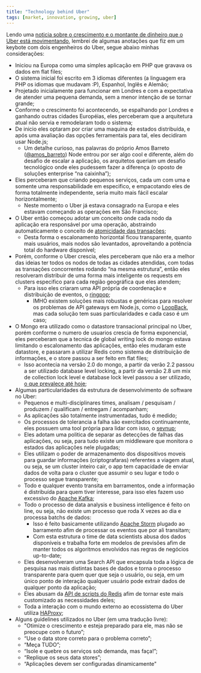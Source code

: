 ```yaml
---
title: "Technology behind Uber"
tags: [market, innovation, growing, uber]
---
```


Lendo uma [noticia sobre o crescimento e o montante de dinheiro que o Uber está movimentando](http://oglobo.globo.com/sociedade/tecnologia/uber-esta-prestes-se-tornar-maior-startup-privada-de-todos-os-tempos-16109229?utm_source=Facebook&utm_medium=Social&utm_campaign=O%20Globo), lembrei de algumas anotações que fiz em um keybote com dois engenheiros do Uber, segue abaixo minhas considerações:

- Iniciou na Europa como uma simples aplicação em PHP que gravava os dados em flat files;
- O sistema inicial foi escrito em 3 idiomas diferentes (a linguagem era PHP os idiomas que mudavam :P), Espanhol, Inglês e Alemão;
- Projetado inicialamente para funcionar em Londres e com a expectativa de atender uma pequena demanda, sem a menor intenção de se tornar grande;
- Conforme o crescimento foi acontecendo, se espalhando por Londres e ganhando outras cidades Européias, eles perceberam que a arquitetura atual não servia e remodelaram todo o sistema;
- De inicio eles optaram por criar uma maquina de estados distribuída, e após uma avaliação das opções ferramentais para tal, eles decidiram usar Node.js;
  - Um detalhe curioso, nas palavras do próprio Amos Barreto ([@amos_barreto](https://twitter.com/amos_barreto)) Node entrou por ser algo cool e diferente, além do desafio de escalar a aplicação, os arquitetos queriam um desafio tecnológico onde eles pudessem fazer a diferença (o oposto de soluções enterprise “na caixinha”);
- Eles perceberam que criando pequenos serviços, cada um com uma e somente uma responsabilidade em especifico, e empacotando eles de forma totalmente independente, seria muito mais fácil escalar horizontalmente;
  - Neste momento o Uber já estava consagrado na Europa e eles estavam começando as operações em São Francisco;
- O Uber então começou adotar um conceito onde cada nodo da aplicação era responsável por uma operação, abstraindo automaticamente o conceito de [atomicidade das transações](http://en.wikipedia.org/wiki/Atomicity_%28database_systems%29);
  - Desta forma o escalonamento horizontal ficou transparente, quanto mais usuários, mais nodos são levantados, aproveitando a potência total do hardware disponível;
- Porém, conforme o Uber crescia, eles perceberam que não era a melhor das ideias ter todos os nodos de todas as cidades atendidas, com todas as transações concorrentes rodando “na mesma estrutura”, então eles resolveram distribuir de uma forma mais inteligente os requests em clusters especifico para cada região geográfica que eles atendem;
  - Para isso eles criaram uma API própria de coordenação e distribuição de eventos, o [ringpop](https://github.com/uber/ringpop);
    - IMHO existem soluções mais robustas e genéricas para resolver os problemas de API gateways em Node.js, como o [LoopBack](http://loopback.io/), mas cada solução tem suas particularidades e cada caso é um caso;
- O Mongo era utilizado como o datastore transacional principal no Uber, porém conforme o numero de usuarios crescia de forma exponencial, eles perceberam que a tecnica de global writing lock do mongo estava limitando o escalonamento das aplicações, então eles mudaram este datastore, e passaram a utilizar Redis como sistema de distribuição de informações, e o store passou a ser feito em flat files;
  - Isso acontecia na versão 2.0 do mongo, a partir da verão 2.2 passou a ser utilizado database level locking, a partir da versão 2.8 um mix de collection lock level e database lock level passou a ser utilizado, [o que prevalece até hoje](http://docs.mongodb.org/manual/faq/concurrency/#what-type-of-locking-does-mongodb-use);
- Algumas particularidades da estrutura de desenvolvimento de software no Uber:
  - Pequenos e multi-disciplinares times, analisam / pesquisam / produzem / qualificam / entregam / acompanham;
  - As aplicações são totalmente instrumentadas, tudo é medido;
  - Os processos de tolerancia a falha são exercitados continuamente, eles possuem uma tool própria para lidar com isso, o [sevnup](https://github.com/uber/sevnup);
  - Eles adotam uma politica de separar as detecções de falhas das aplicações, ou seja, para tudo existe um middleware que monitora o estados das aplicações nele plugadas;
  - Eles utilizam o poder de armazenamento dos dispositivos moveis para guardar informações (criptografaras) referentes a viagem atual, ou seja, se um cluster inteiro cair, o app tem capacidade de enviar dados de volta para o cluster que assumir o seu lugar e todo o processo segue transparente;
  - Todo e qualquer evento transita em barramentos, onde a informação é distribuída para quem tiver interesse, para isso eles fazem uso excessivo do [Apache Kafka](http://kafka.apache.org/);
  - Todo o processo de data analysis e business intelligence é feito on line, ou seja, não existe um processo que roda X vezes ao dia e processa batchs de dados:
    - Isso é feito basicamente utilizando [Apache Storm](https://storm.apache.org/) plugado ao barramento afim de processar os eventos que por ali transitam;
    - Com esta estrutura o time de data scientists abusa dos dados disponíveis e trabalha forte em modelos de previsões afim de manter todos os algoritmos envolvidos nas regras de negócios up-to-date;
  - Eles desenvolveram uma Search API que encapsula toda a lógica de pesquisa nas mais distintas bases de dados e torna o processo transparente para quem quer que seja o usuário, ou seja, em um único ponto de interação qualquer usuário pode extrair dados de qualquer ponto da aplicação;
  - Eles abusam da [API de scripts do Redis](https://www.redisgreen.net/blog/intro-to-lua-for-redis-programmers/) afim de tornar este mais customizado as necessidades deles;
  - Toda a interação com o mundo externo ao ecossistema do Uber utiliza [HAProxy](https://www.haproxy.com/);
- Alguns guidelines utilizados no Uber (em uma tradução livre):
  - "Otimize o crescimento e esteja preparado para ele, mas não se preocupe com o futuro”;
  - “Use o data store correto para o problema correto”;
  - “Meça TUDO”;
  - “Isole e quebre os serviços sob demanda, mas faça!”;
  - “Replique os seus data stores”;
  - “Aplicações devem ser configuradas dinamicamente"
